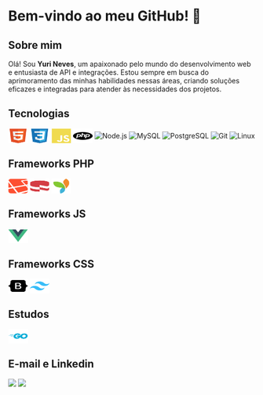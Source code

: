 # Bem-vindo ao meu GitHub! 👋

## Sobre mim
Olá! Sou **Yuri Neves**, um apaixonado pelo mundo do desenvolvimento web e entusiasta de API e integrações. Estou sempre em busca do aprimoramento das minhas habilidades nessas áreas, criando soluções eficazes e integradas para atender às necessidades dos projetos.

## Tecnologias

<div style="display: inline-block">
  <img align="center" alt="HTML5" title="HTML5" height="30" width="40" src="https://raw.githubusercontent.com/devicons/devicon/master/icons/html5/html5-original.svg">
  <img align="center" alt="CSS3" title="CSS3" height="30" width="40" src="https://raw.githubusercontent.com/devicons/devicon/master/icons/css3/css3-original.svg">
  <img align="center" alt="JavaScript" title="JavaScript" height="30" width="40" src="https://raw.githubusercontent.com/devicons/devicon/master/icons/javascript/javascript-plain.svg">
  <img align="center" alt="PHP" title="PHP" height="30" width="40" src="https://raw.githubusercontent.com/devicons/devicon/master/icons/php/php-plain.svg">
  <img align="center" alt="Node.js" title="Node.js" height="30" width="40" src="https://cdn.jsdelivr.net/gh/devicons/devicon/icons/nodejs/nodejs-original.svg">
  <img align="center" alt="MySQL" title="MySQL" height="30" width="40" src="https://cdn.jsdelivr.net/gh/devicons/devicon/icons/mysql/mysql-original.svg">
  <img align="center" alt="PostgreSQL" title="PostgreSQL" height="30" width="40" src="https://cdn.jsdelivr.net/gh/devicons/devicon/icons/postgresql/postgresql-original.svg">
  <img align="center" alt="Git" title="Git" height="30" width="40" src="https://cdn.jsdelivr.net/gh/devicons/devicon/icons/git/git-original.svg">
  <img align="center" alt="Linux" title="Linux" height="30" width="40" src="https://cdn.jsdelivr.net/gh/devicons/devicon/icons/linux/linux-original.svg">
</div>

## Frameworks PHP

<div style="display: inline-block">
  <img align="center" alt="Laravel" title="Laravel" height="30" width="40" src="https://raw.githubusercontent.com/devicons/devicon/master/icons/laravel/laravel-plain.svg">
  <img align="center" alt="CakePHP" title="CakePHP" height="30" width="40" src="https://raw.githubusercontent.com/devicons/devicon/master/icons/cakephp/cakephp-original.svg">
  <img align="center" alt="Yii" title="Yii" height="30" width="40" src="https://raw.githubusercontent.com/devicons/devicon/master/icons/yii/yii-original.svg">
</div>

## Frameworks JS
<div>
  <img align="center" alt="Vue.js" title="Vue.js" height="30" width="40" src="https://raw.githubusercontent.com/devicons/devicon/master/icons/vuejs/vuejs-original.svg">
</div>

## Frameworks CSS
<div>
  <img align="center" alt="Bootstrap" title="Bootstrap" height="30" width="40" src="https://raw.githubusercontent.com/devicons/devicon/master/icons/bootstrap/bootstrap-plain.svg">
  <img align="center" alt="Tailwind CSS" title="Tailwind CSS" height="30" width="40" src="https://raw.githubusercontent.com/devicons/devicon/master/icons/tailwindcss/tailwindcss-plain.svg">
</div>

## Estudos
<div>
  <img align="center" alt="Go" title="Go" height="30" width="40" src="  https://raw.githubusercontent.com/devicons/devicon/master/icons/go/go-original-wordmark.svg">
</div>

## E-mail e Linkedin
<div> 
  <a href="mailto:yurineves92@gmail.com"><img src="https://img.shields.io/badge/Gmail-D14836?style=for-the-badge&logo=gmail&logoColor=white" target="_blank"></a>
  <a href="https://www.linkedin.com/in/yuri-neves-555b44aa/" target="_blank"><img src="https://img.shields.io/badge/-LinkedIn-%230077B5?style=for-the-badge&logo=linkedin&logoColor=white" target="_blank"></a> 
</div>
